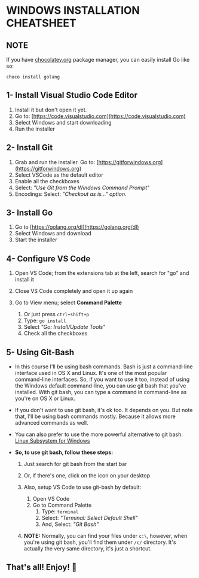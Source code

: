 # WINDOWS INSTALLATION CHEATSHEET

## NOTE

If you have [chocolatey.org](https://chocolatey.org/) package manager, you can easily install Go like so:

```
choco install golang
```

## 1- Install Visual Studio Code Editor

1. Install it but don't open it yet.
2. Go to: [https://code.visualstudio.com](https://code.visualstudio.com)
3. Select Windows and start downloading
4. Run the installer

## 2- Install Git

1. Grab and run the installer. Go to: [https://gitforwindows.org](https://gitforwindows.org)
2. Select VSCode as the default editor
3. Enable all the checkboxes
4. Select: _"Use Git from the Windows Command Prompt"_
5. Encodings: Select: _"Checkout as is..." option._

## 3- Install Go

1. Go to [https://golang.org/dl](https://golang.org/dl)
2. Select Windows and download
3. Start the installer

## 4- Configure VS Code

1. Open VS Code; from the extensions tab at the left, search for "go" and install it
2. Close VS Code completely and open it up again

3. Go to View menu; select **Command Palette**
   1. Or just press `ctrl+shift+p`
   2. Type: `go install`
   3. Select _"Go: Install/Update Tools"_
   4. Check all the checkboxes

## 5- Using Git-Bash

- In this course I'll be using bash commands. Bash is just a command-line interface used in OS X and Linux. It's one of the most popular command-line interfaces. So, if you want to use it too, instead of using the Windows default command-line, you can use git bash that you've installed. With git bash, you can type a command in command-line as you're on OS X or Linux.

- If you don't want to use git bash, it's ok too. It depends on you. But note that, I'll be using bash commands mostly. Because it allows more advanced commands as well.

- You can also prefer to use the more powerful alternative to git bash: [Linux Subsystem for Windows](https://docs.microsoft.com/en-us/windows/wsl/install-win10)

- **So, to use git bash, follow these steps:**

  1. Just search for git bash from the start bar
  2. Or, if there's one, click on the icon on your desktop

  3. Also, setup VS Code to use git-bash by default:

     1. Open VS Code
     2. Go to Command Palette
        1. Type: `terminal`
        2. Select: _"Terminal: Select Default Shell"_
        3. And, Select: _"Git Bash"_

  4. **NOTE:** Normally, you can find your files under `c:\`, however, when you're using git bash, you'll find them under `/c/` directory. It's actually the very same directory, it's just a shortcut.

## That's all! Enjoy! 🤩
